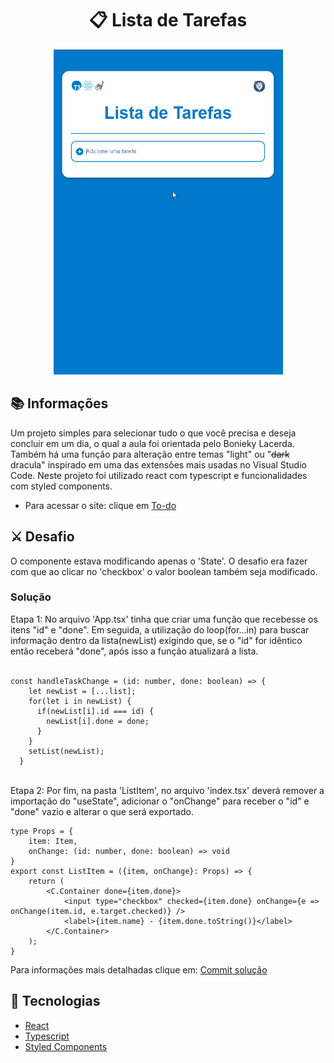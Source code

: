 <h1 align="center">📋 Lista de Tarefas</h1>
<p align="center">
  <img src="/public/toReadme/Listagif.gif">
</p>

## :books: Informações
Um projeto simples para selecionar tudo o que você precisa e deseja concluir em um dia, o qual a aula foi orientada pelo Bonieky Lacerda. Também há uma função para alteração entre temas "light" ou "<s>dark</s> dracula" inspirado em uma das extensões mais usadas no Visual Studio Code. Neste projeto foi utilizado react com typescript e funcionalidades com styled components.
<ul>
  <li>Para acessar o site: clique em <a href="https://felipe-cll.github.io/lista-react-ts/" target="_blank">To-do</a></li>
</ul>

## :crossed_swords: Desafio
O componente estava modificando apenas o 'State'. O desafio era fazer com que ao clicar no 'checkbox' o valor boolean também seja modificado.

### Solução
Etapa 1:  No arquivo 'App.tsx' tinha que criar uma função que recebesse os itens "id" e "done". Em seguida, a utilização do loop(for...in) para buscar informação dentro da lista(newList) exigindo que, se o "id" for idêntico então receberá "done", após isso a função atualizará a lista.
<br/><br/>

```
const handleTaskChange = (id: number, done: boolean) => {
    let newList = [...list];
    for(let i in newList) {
      if(newList[i].id === id) {
        newList[i].done = done;
      }
    }
    setList(newList);
  }
```

<br/>Etapa 2: Por fim, na pasta 'ListItem', no arquivo 'index.tsx' deverá remover a importação do "useState", adicionar o "onChange" para receber o "id" e "done" vazio e alterar o que será exportado.

```
type Props = {
    item: Item,
    onChange: (id: number, done: boolean) => void
}
export const ListItem = ({item, onChange}: Props) => {
    return (
        <C.Container done={item.done}>
            <input type="checkbox" checked={item.done} onChange={e => onChange(item.id, e.target.checked)} />
            <label>{item.name} - {item.done.toString()}</label>
        </C.Container>
    );
}
```
Para informações mais detalhadas clique em: <a href="https://github.com/LipeCll/lista-react-ts/commit/e5bcc190a5f03b1ccab07560fee62e9d0942421e">Commit solução</a>

## :pushpin: Tecnologias
<ul>
  <li><a href="https://pt-br.reactjs.org/docs/getting-started.html">React</a></li>
  <li><a href="https://www.typescriptlang.org/docs/">Typescript</a></li>
  <li><a href="https://styled-components.com/docs">Styled Components</a></li>
</ul>
